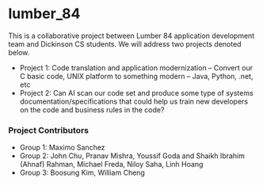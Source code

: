 # lumber_84
This is a collaborative project between Lumber 84 application development team and Dickinson CS students. We will address two projects denoted below.

- Project 1: Code translation and application modernization – Convert our C basic code, UNIX platform to something modern – Java, Python, .net, etc
- Project 2: Can AI scan our code set and produce some type of systems documentation/specifications that could help us train new developers on the code and business rules in the code?

### Project Contributors
- Group 1: Maximo Sanchez
- Group 2: John Chu, Pranav Mishra, Youssif Goda and Shaikh Ibrahim (Ahnaf) Rahman, Michael Freda, Niloy Saha, Linh Hoang
- Group 3: Boosung Kim, William Cheng
